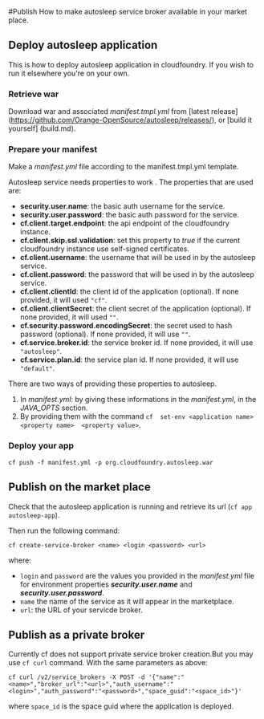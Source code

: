 #Publish
How to make autosleep service broker available in your market place.

## Deploy autosleep application
This is how to deploy autosleep application in cloudfoundry. If you wish to run it elsewhere you're on your own.
### Retrieve war
Download war and associated _manifest.tmpl.yml_ from [latest release] (https://github.com/Orange-OpenSource/autosleep/releases/), or [build it yourself] (build.md).
### Prepare your manifest
Make a *manifest.yml* file according to the manifest.tmpl.yml template.

Autosleep service needs properties to work . The properties that are used are:

- __security.user.name__: the basic auth username for the service.
- __security.user.password__: the basic auth password for the service.
- __cf.client.target.endpoint__: the api endpoint of the cloudfoundry instance.
- __cf.client.skip.ssl.validation__: set this property to _true_ if the current cloudfoundry instance use self-signed certificates.
- __cf.client.username__: the username that will be used in by the autosleep service.
- __cf.client.password__: the password that will be used in by the autosleep service.
- __cf.client.clientId__: the client id of the application (optional). If none provided, it will used ```"cf"```.
- __cf.client.clientSecret__: the client secret of the application (optional). If none provided, it will used ```""```.
- __cf.security.password.encodingSecret__: the secret used to hash password (optional). If none provided, it will use ```""```.
- __cf.service.broker.id__: the service broker id. If none provided, it will use ```"autosleep"```.
- __cf.service.plan.id__: the service plan id. If none provided, it will use ```"default"```.

There are two ways of providing these properties to autosleep.

1. In _manifest.yml_: by giving these informations in the _manifest.yml_, in the _JAVA_OPTS_ section.
2. By providing them with the command ```cf  set-env <application name> <property name>  <property value>```.

### Deploy your app
```
cf push -f manifest.yml -p org.cloudfoundry.autosleep.war 
```    


## Publish on the market place
Check that the autosleep application is running and retrieve its url (`cf app autosleep-app`). 

Then run the following command:

```cf create-service-broker <name> <login <password> <url>```

where:

- ```login``` and ```password``` are the values you provided in the _manifest.yml_ file for environment properties ___security.user.name___ and ___security.user.password___.
- ```name``` the name of the service as it will appear in the marketplace.
- ```url```: the URL of your servicde broker.


## Publish as a private broker
Currently cf does not support private service broker creation.But you may use ```cf curl``` command.
With the same parameters as above:

```cf curl /v2/service_brokers -X POST -d '{"name":"<name>","broker_url":"<url>","auth_username":"<login>","auth_password":"<password>","space_guid":"<space_id>"}'```

where ```space_id``` is the space guid where the application is deployed.
